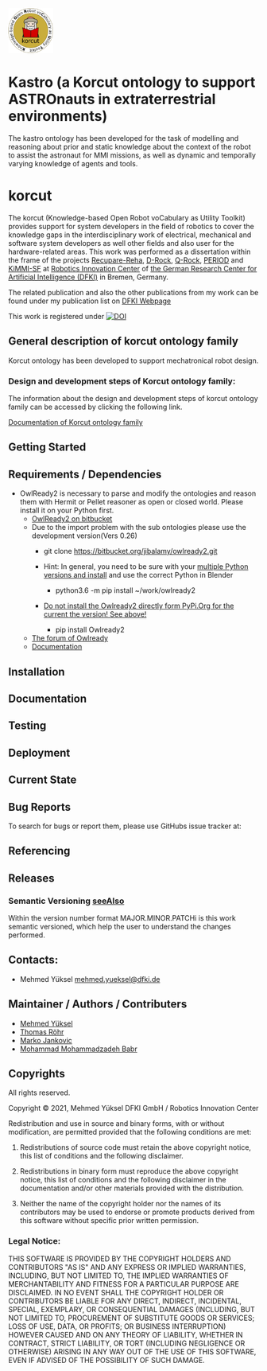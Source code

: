 <img src="../../documentation/figures/korcut_logo_text_90.png" width="90">

# Kastro (a Korcut ontology to support ASTROnauts in extraterrestrial environments)
The kastro ontology has been developed for the task of modelling and reasoning about prior and static knowledge about the context of the robot to assist the astronaut for MMI missions, as well as dynamic and temporally varying knowledge of agents and tools.


# korcut

The korcut (Knowledge-based Open Robot voCabulary as Utility Toolkit) provides support for system developers in the field of robotics to cover the knowledge gaps in the interdisciplinary work of electrical, mechanical and software system developers as well other fields and also user for the hardware-related areas.
This work was performed as a dissertation within the frame of the projects [Recupare-Reha](https://robotik.dfki-bremen.de/en/research/projects/recupera-reha.html), [D-Rock](https://robotik.dfki-bremen.de/en/research/projects/d-rock.html), [Q-Rock](https://robotik.dfki-bremen.de/en/research/projects/q-rock.html), [PERIOD](https://robotik.dfki-bremen.de/en/research/projects/period-og12.html) and [KiMMI-SF](https://robotik.dfki-bremen.de/en/research/projects/kimmi-sf/) at [Robotics Innovation Center](https://robotik.dfki-bremen.de/en/startpage.html) of [the German Research Center for Artificial Intelligence (DFKI)](/www.dfki.de) in Bremen, Germany.

The related publication and also the other publications from my work can be found under my publication list on <a href="https://www.dfki.de/web/ueber-uns/mitarbeiter/person/meyu01/"> DFKI Webpage </a>

This work is registered under
[![DOI](https://zenodo.org/badge/DOI/10.5281/zenodo.4457562.svg)](https://doi.org/10.5281/zenodo.4457562)

## General description of korcut ontology family

Korcut ontology has been developed to support mechatronical robot design.

### Design and development steps of Korcut ontology family:
The information about the design and development steps of korcut ontology family can be accessed by clicking the following link.

[Documentation of Korcut ontology family](./documentation/korcut_development.md)


## Getting Started

[//]: <> (TODO simple usage example)


## Requirements / Dependencies

* OwlReady2 is necessary to parse and modify the ontologies and reason them with Hermit or Pellet reasoner as open or closed world. Please install it on your Python first.
   * [OwlReady2 on bitbucket](https://bitbucket.org/jibalamy/owlready2/src/master/)
   * Due to the import problem with the sub ontologies please use the development version(Vers 0.26)
      * git clone https://bitbucket.org/jibalamy/owlready2.git
      * Hint: In general, you need to be sure with your [multiple Python versions and install](https://stackoverflow.com/questions/2812520/dealing-with-multiple-python-versions-and-pip) and use the correct Python in Blender
         * python3.6 -m pip install ~/work/owlready2

      * [Do not install the Owlready2 directly form PyPi.Org for the current the version! See above!](https://pypi.org/project/Owlready2/)
         * pip install Owlready2
   * [The forum of Owlready](http://owlready.8326.n8.nabble.com)
   * [Documentation](https://pythonhosted.org/Owlready2/#)

## Installation

[//]: <> (TODO how can I install this software?)

## Documentation

[//]: <> (TODO complete documentation, a link to it, or instructions that tell the user how to build it)

## Testing

[//]: <> (TODO document how to run the tests)

## Deployment

[//]: <> (TODO document how to deploy the software)

## Current State

[//]: <> (TODO is it actively developed?)

## Bug Reports

To search for bugs or report them, please use GitHubs issue tracker at:

[//]: <> (TODO put a link to the issue tracker here)

## Referencing

[//]: <> (TODO preferred way of referencing this software, e.g., use publication ...)

## Releases

[//]: <> (TODO release guidelines)

[//]: <> (TODO describe the versioning approach, for example:)

### Semantic Versioning [seeAlso](https://semver.org/)
Within the version number format MAJOR.MINOR.PATCHi is this work semantic versioned,
which help the user to understand the changes performed.

## Contacts:
* Mehmed Yüksel <mehmed.yueksel@dfki.de>


## Maintainer / Authors / Contributers

* [Mehmed Yüksel](https://orcid.org/0000-0001-8422-5773)
* [Thomas Röhr](thomas.roehr@dfki.de)
* [Marko Jankovic](https://orcid.org/0000-0002-9904-7241)
* [Mohammad Mohammadzadeh Babr]()

## Copyrights
[//]:  <> ( <a rel="license" href="http://creativecommons.org/licenses/by-nc-nd/4.0/"><img alt="Creative Commons License" style="border-width:0" src="https://i.creativecommons.org/l/by-nc-nd/4.0/88x31.png" /></a><br />This work -excluding the figures- is licensed under a <a rel="license" href="http://creativecommons.org/licenses/by-nc-nd/4.0/">Creative Commons Attribution-NonCommercial-NoDerivatives 4.0 International License</a>. All figures are copyrighted.)
All rights reserved.

Copyright &copy; 2021, Mehmed Yüksel DFKI GmbH / Robotics Innovation Center

Redistribution and use in source and binary forms, with or without modification, are permitted provided that the following conditions are met:

1. Redistributions of source code must retain the above copyright notice, this list of conditions and the following disclaimer.

2. Redistributions in binary form must reproduce the above copyright notice, this list of conditions and the following disclaimer in the documentation and/or other materials provided with the distribution.

3. Neither the name of the copyright holder nor the names of its contributors may be used to endorse or promote products derived from this software without specific prior written permission.


[//]: <> (if the software is a result of a cooperation of the DFKI  RIC and the Robotics Research Group.)

### Legal Notice:
THIS SOFTWARE IS PROVIDED BY THE COPYRIGHT HOLDERS AND CONTRIBUTORS "AS IS" AND ANY EXPRESS OR IMPLIED WARRANTIES, INCLUDING, BUT NOT LIMITED TO, THE IMPLIED WARRANTIES OF MERCHANTABILITY AND FITNESS FOR A PARTICULAR PURPOSE ARE DISCLAIMED. IN NO EVENT SHALL THE COPYRIGHT HOLDER OR CONTRIBUTORS BE LIABLE FOR ANY DIRECT, INDIRECT, INCIDENTAL, SPECIAL, EXEMPLARY, OR CONSEQUENTIAL DAMAGES (INCLUDING, BUT NOT LIMITED TO, PROCUREMENT OF SUBSTITUTE GOODS OR SERVICES; LOSS OF USE, DATA, OR PROFITS; OR BUSINESS INTERRUPTION) HOWEVER CAUSED AND ON ANY THEORY OF LIABILITY, WHETHER IN CONTRACT, STRICT LIABILITY, OR TORT (INCLUDING NEGLIGENCE OR OTHERWISE) ARISING IN ANY WAY OUT OF THE USE OF THIS SOFTWARE, EVEN IF ADVISED OF THE POSSIBILITY OF SUCH DAMAGE.
